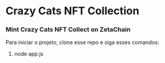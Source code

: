 # Crazy Cats NFT Collection

### Mint Crazy Cats NFT Collect on ZetaChain

Para iniciar o projeto, clone esse repo e siga esses comandos:

1. node app.js
